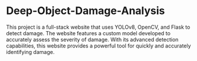 # Deep-Object-Damage-Analysis
This project is a full-stack website that uses YOLOv8, OpenCV, and Flask to detect damage. The website features a custom model developed to accurately assess the severity of damage. With its advanced detection capabilities, this website provides a powerful tool for quickly and accurately identifying damage.
